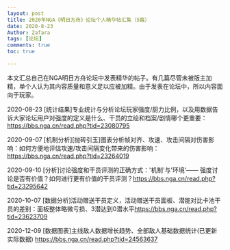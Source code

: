 ```yaml
---
layout: post
title: 2020年NGA《明日方舟》论坛个人精华帖汇集（5篇）
date: 2020-8-23
Author: Zafara
tags: [论坛]
comments: true
toc: true

---
```


本文汇总自己在NGA明日方舟论坛中发表精华的帖子。有几篇尽管未被版主加精，单个人认为其内容质量和意义足以应被加精。由于发表在论坛中，所以内容面向于玩家。

2020-08-23 [统计结果]专业统计与分析论坛玩家强度/厨力比例，以及用数据告诉大家论坛用户对强度的定义是什么、干员的立绘和档案/剧情哪个更重要：<https://bbs.nga.cn/read.php?tid=23080795>

2020-09-07 [机制分析][抛砖引玉]图表分析帧对齐、攻速、攻击间隔对伤害影响：如何方便地评估攻速/攻击间隔变化带来的伤害影响：<https://bbs.nga.cn/read.php?tid=23264019>

2020-09-10 [分析]讨论强度和干员评测的正确方式：'机制'与'环境'—— 强度讨论是否有价值？如何进行更有价值的干员评测？<https://bbs.nga.cn/read.php?tid=23295642>

2020-10-07 [数据分析]活动赠送干员定义，活动赠送干员面板、潜能对比卡池干员的差别：面板整体略微亏损、3潜达到0潜水平<https://bbs.nga.cn/read.php?tid=23623709>

2020-12-09 [数据图表]主线敌人数据增长趋势、全部敌人基础数据统计(已更新实际数据) <https://bbs.nga.cn/read.php?tid=24563637>
